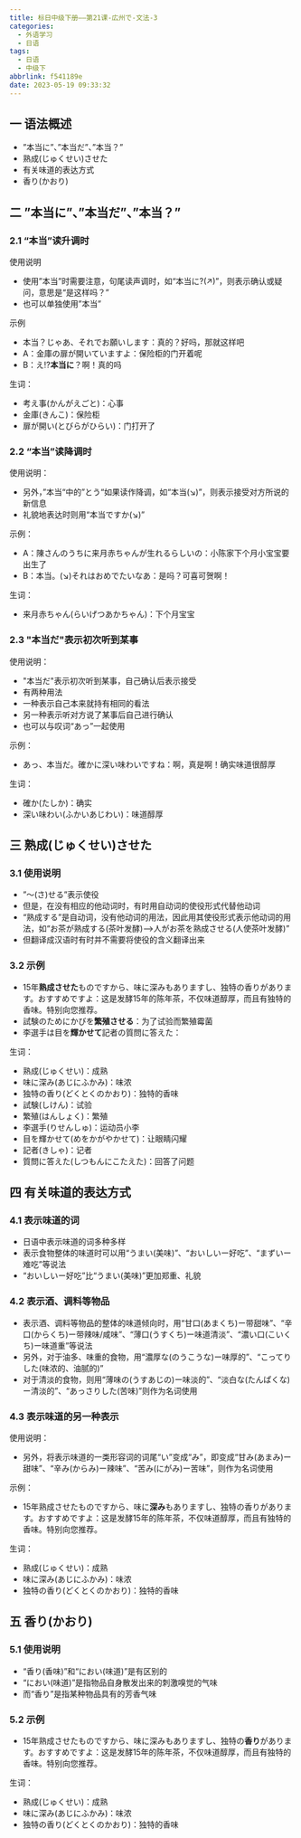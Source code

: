 ```yaml
---
title: 标日中级下册——第21课-広州で-文法-3
categories:
  - 外语学习
  - 日语
tags:
  - 日语
  - 中级下
abbrlink: f541189e
date: 2023-05-19 09:33:32
---
```

## 一 语法概述

* ”本当に”、”本当だ”、”本当？”
* 熟成(じゅくせい)させた
* 有关味道的表达方式
* 香り(かおり)

<!--more-->

## 二 ”本当に”、”本当だ”、”本当？”

### 2.1 “本当”读升调时

使用说明

* 使用”本当”时需要注意，句尾读声调时，如“本当に?(↗)”，则表示确认或疑问，意思是“是这样吗？”
* 也可以单独使用”本当”

示例

* 本当？じゃあ、それでお願いします：真的？好吗，那就这样吧
* A：金庫の扉が開いていますよ：保险柜的门开着呢
* B：え⁉**本当に**？啊！真的吗

生词：

* 考え事(かんがえごと)：心事
* 金庫(きんこ)：保险柜
* 扉が開い(とびらがひらい)：门打开了

### 2.2 “本当”读降调时

使用说明：

* 另外，”本当“中的”とう“如果读作降调，如“本当(↘)”，则表示接受对方所说的新信息
* 礼貌地表达时则用“本当ですか(↘)”

示例：

* A：陳さんのうちに来月赤ちゃんが生れるらしいの：小陈家下个月小宝宝要出生了
* B：本当。(↘)それはおめでたいなあ：是吗？可喜可贺啊！

生词：

* 来月赤ちゃん(らいげつあかちゃん)：下个月宝宝

### 2.3 "本当だ"表示初次听到某事

使用说明：

* "本当だ"表示初次听到某事，自己确认后表示接受
* 有两种用法
* 一种表示自己本来就持有相同的看法
* 另一种表示听对方说了某事后自己进行确认
* 也可以与叹词“あっ”一起使用

示例：

* あっ、本当だ。確かに深い味わいですね：啊，真是啊！确实味道很醇厚

生词：

* 確か(たしか)：确实
* 深い味わい(ふかいあじわい)：味道醇厚

## 三 熟成(じゅくせい)させた

### 3.1 使用说明

* ”～(さ)せる”表示使役
* 但是，在没有相应的他动词时，有时用自动词的使役形式代替他动词
* “熟成する”是自动词，没有他动词的用法，因此用其使役形式表示他动词的用法，如“お茶が熟成する(茶叶发酵)—>人がお茶を熟成させる(人使茶叶发酵)”
* 但翻译成汉语时有时并不需要将使役的含义翻译出来

### 3.2 示例

* 15年**熟成させた**ものですから、味に深みもありますし、独特の香りがあります。おすすめですよ：这是发酵15年的陈年茶，不仅味道醇厚，而且有独特的香味。特别向您推荐。
* 試験のためにかびを**繁殖させる**：为了试验而繁殖霉菌
* 李選手は目を**輝かせて**記者の質問に答えた：

生词：

* 熟成(じゅくせい)：成熟
* 味に深み(あじにふかみ)：味浓
* 独特の香り(どくとくのかおり)：独特的香味
* 試験(しけん)：试验
* 繁殖(はんしょく)：繁殖
* 李選手(りせんしゅ)：运动员小李
* 目を輝かせて(めをかがやかせて)：让眼睛闪耀
* 記者(きしゃ)：记者
* 質問に答えた(しつもんにこたえた)：回答了问题

## 四 有关味道的表达方式

### 4.1 表示味道的词

* 日语中表示味道的词多种多样
* 表示食物整体的味道时可以用“うまい(美味)”、“おいしいー好吃”、“まずいー难吃”等说法
* “おいしいー好吃”比“うまい(美味)”更加郑重、礼貌

### 4.2 表示酒、调料等物品

* 表示酒、调料等物品的整体的味道倾向时，用“甘口(あまくち)ー带甜味”、“辛口(からくち)ー带辣味/咸味”、“薄口(うすくち)ー味道清淡”、“濃い口(こいくち)ー味道重”等说法
* 另外，对于油多、味重的食物，用“濃厚な(のうこうな)ー味厚的”、“こってりした(味浓的、油腻的)”
* 对于清淡的食物，则用“薄味の(うすあじの)ー味淡的”、“淡白な(たんぱくな)ー清淡的”、“あっさりした(苦味)”则作为名词使用

### 4.3 表示味道的另一种表示

使用说明：

* 另外，将表示味道的一类形容词的词尾“い”变成“み”，即变成“甘み(あまみ)ー甜味”、“辛み(からみ)ー辣味”、“苦み(にがみ)ー苦味”，则作为名词使用

示例：

* 15年熟成させたものですから、味に**深み**もありますし、独特の香りがあります。おすすめですよ：这是发酵15年的陈年茶，不仅味道醇厚，而且有独特的香味。特别向您推荐。

生词：

* 熟成(じゅくせい)：成熟
* 味に深み(あじにふかみ)：味浓
* 独特の香り(どくとくのかおり)：独特的香味

## 五 香り(かおり)

### 5.1 使用说明

* “香り(香味)”和“におい(味道)”是有区别的
* “におい(味道)”是指物品自身散发出来的刺激嗅觉的气味
* 而“香り”是指某种物品具有的芳香气味

### 5.2 示例

* 15年熟成させたものですから、味に深みもありますし、独特の**香り**があります。おすすめですよ：这是发酵15年的陈年茶，不仅味道醇厚，而且有独特的香味。特别向您推荐。

生词：

* 熟成(じゅくせい)：成熟
* 味に深み(あじにふかみ)：味浓
* 独特の香り(どくとくのかおり)：独特的香味

